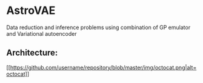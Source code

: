 # AstroVAE
Data reduction and inference problems using combination of GP emulator and Variational autoencoder 

## Architecture: 
[[https://github.com/username/repository/blob/master/img/octocat.png|alt=octocat]]



